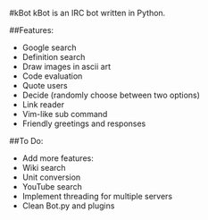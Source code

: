 #kBot
kBot is an IRC bot written in Python.

##Features:
- Google search
- Definition search
- Draw images in ascii art
- Code evaluation
- Quote users
- Decide (randomly choose between two options)
- Link reader
- Vim-like sub command
- Friendly greetings and responses

##To Do:
- Add more features:
 - Wiki search
 - Unit conversion
 - YouTube search
- Implement threading for multiple servers
- Clean Bot.py and plugins
